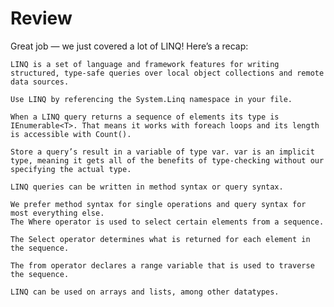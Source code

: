 # Review

Great job — we just covered a lot of LINQ! Here’s a recap:

    LINQ is a set of language and framework features for writing structured, type-safe queries over local object collections and remote data sources.

    Use LINQ by referencing the System.Linq namespace in your file.

    When a LINQ query returns a sequence of elements its type is IEnumerable<T>. That means it works with foreach loops and its length is accessible with Count().

    Store a query’s result in a variable of type var. var is an implicit type, meaning it gets all of the benefits of type-checking without our specifying the actual type.

    LINQ queries can be written in method syntax or query syntax.

    We prefer method syntax for single operations and query syntax for most everything else.
    The Where operator is used to select certain elements from a sequence.

    The Select operator determines what is returned for each element in the sequence.

    The from operator declares a range variable that is used to traverse the sequence.

    LINQ can be used on arrays and lists, among other datatypes.
